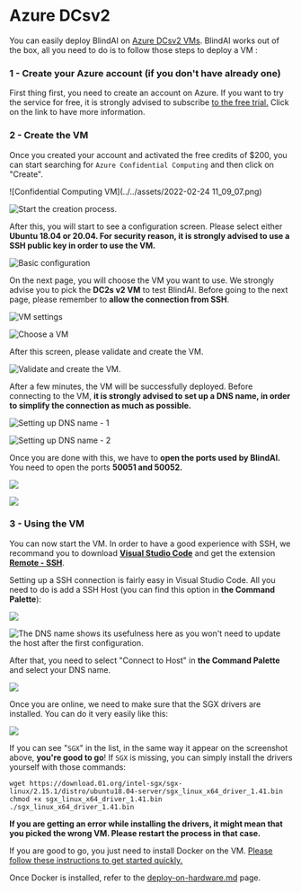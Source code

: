 # Azure DCsv2

You can easily deploy BlindAI on [Azure DCsv2 VMs](https://docs.microsoft.com/en-us/azure/virtual-machines/dcv2-series). BlindAI works out of the box, all you need to do is to follow those steps to deploy a VM :&#x20;

### 1 - Create your Azure account (if you don't have already one)

First thing first, you need to create an account on Azure. If you want to try the service for free, it is strongly advised to subscribe [to the free trial.](https://azure.microsoft.com/en-us/free/) Click on the link to have more information.

### 2 - Create the VM

Once you created your account and activated the free credits of $200, you can start searching for `Azure Confidential Computing` and then click on "Create".

![Confidential Computing VM](../../assets/2022-02-24 11_09_07.png)

![Start the creation process.](<../../assets/2022-02-24 11_09_26.png>)

After this, you will start to see a configuration screen. Please select either **Ubuntu 18.04 or 20.04. For security reason, it is strongly advised to use a SSH public key in order to use the VM.**

![Basic configuration](<../../assets/2022-02-24 11_57_19.png>)

On the next page, you will choose the VM you want to use. We strongly advise you to pick the **DC2s v2 VM** to test BlindAI. Before going to the next page, please remember to **allow the connection from SSH**.

![VM settings](<../../assets/2022-02-24 11_12_05.png>)

![Choose a VM](<../../assets/2022-02-24 11_10_20.png>)

After this screen, please validate and create the VM.

![Validate and create the VM.](<../../assets/2022-02-24 11_13_40-2.png>)

After a few minutes, the VM will be successfully deployed. Before connecting to the VM, **it is strongly advised to set up a DNS name, in order to simplify the connection as much as possible.**

![Setting up DNS name - 1](<../../assets/2022-02-24 12_09_56.png>)

![Setting up DNS name - 2](<../../assets/2022-02-24 12_07_22.png>)

Once you are done with this, we have to **open the ports used by BlindAI.** You need to open the ports **50051 and 50052.**

![](../../assets/image.png)

![](<../../assets/image (1).png>)

### 3 - Using the VM

You can now start the VM. In order to have a good experience with SSH, we recommand you to download [**Visual Studio Code**](https://code.visualstudio.com/) and get the extension [**Remote - SSH**](https://marketplace.visualstudio.com/items?itemName=ms-vscode-remote.remote-ssh).

Setting up a SSH connection is fairly easy in Visual Studio Code. All you need to do is add a SSH Host (you can find this option in **the Command Palette**):&#x20;

![](<../../assets/2022-02-24 12_15_41.png>)

![The DNS name shows its usefulness here as you won't need to update the host after the first configuration.](<../../assets/2022-02-24 12_15_35.png>)

After that, you need to select "Connect to Host" in **the Command Palette** and select your DNS name.

![](<../../assets/2022-02-24 12_53_38.png>)

Once you are online, we need to make sure that the SGX drivers are installed. You can do it very easily like this:&#x20;

![](<../../assets/2022-02-24 12_17_25.png>)

If you can see "`SGX`" in the list, in the same way it appear on the screenshot above, **you're good to go**! If `SGX` is missing, you can simply install the drivers yourself with those commands:&#x20;

```
wget https://download.01.org/intel-sgx/sgx-linux/2.15.1/distro/ubuntu18.04-server/sgx_linux_x64_driver_1.41.bin
chmod +x sgx_linux_x64_driver_1.41.bin
./sgx_linux_x64_driver_1.41.bin
```

**If you are getting an error while installing the drivers, it might mean that you picked the wrong VM. Please restart the process in that case.**

If you are good to go, you just need to install Docker on the VM. [Please follow these instructions to get started quickly. ](https://docs.docker.com/engine/install/ubuntu/#install-using-the-repository)

Once Docker is installed, refer to the [deploy-on-hardware.md](../deploy-on-hardware.md "mention") page.
